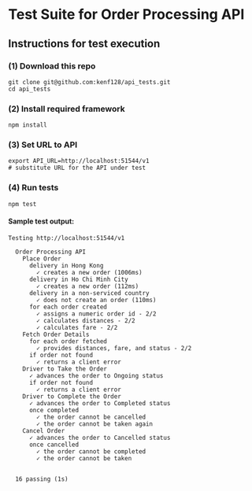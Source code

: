 # Test Suite for Order Processing API

## Instructions for test execution

### (1) Download this repo
```
git clone git@github.com:kenf128/api_tests.git
cd api_tests
```

### (2) Install required framework
```
npm install
```

### (3) Set URL to API
```
export API_URL=http://localhost:51544/v1
# substitute URL for the API under test
```

### (4) Run tests
```
npm test
```

#### Sample test output:
```
Testing http://localhost:51544/v1

  Order Processing API
    Place Order
      delivery in Hong Kong
        ✓ creates a new order (1006ms)
      delivery in Ho Chi Minh City
        ✓ creates a new order (112ms)
      delivery in a non-serviced country
        ✓ does not create an order (110ms)
      for each order created
        ✓ assigns a numeric order id - 2/2
        ✓ calculates distances - 2/2
        ✓ calculates fare - 2/2
    Fetch Order Details
      for each order fetched
        ✓ provides distances, fare, and status - 2/2
      if order not found
        ✓ returns a client error
    Driver to Take the Order
      ✓ advances the order to Ongoing status
      if order not found
        ✓ returns a client error
    Driver to Complete the Order
      ✓ advances the order to Completed status
      once completed
        ✓ the order cannot be cancelled
        ✓ the order cannot be taken again
    Cancel Order
      ✓ advances the order to Cancelled status
      once cancelled
        ✓ the order cannot be completed
        ✓ the order cannot be taken


  16 passing (1s)
```
